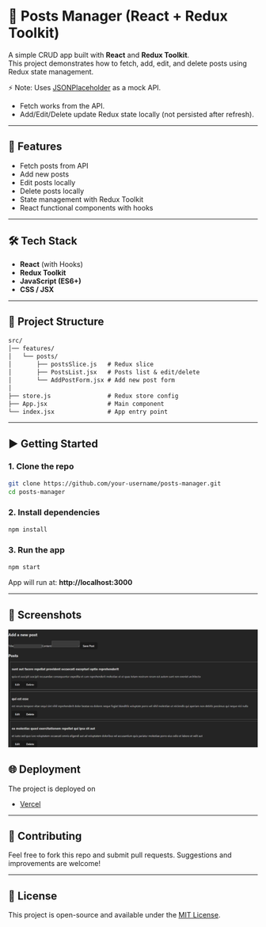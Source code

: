 # 📌 Posts Manager (React + Redux Toolkit)

A simple CRUD app built with **React** and **Redux Toolkit**.  
This project demonstrates how to fetch, add, edit, and delete posts using Redux state management.  

⚡ Note: Uses [JSONPlaceholder](https://jsonplaceholder.typicode.com/) as a mock API.  
- Fetch works from the API.  
- Add/Edit/Delete update Redux state locally (not persisted after refresh).  

---

## 🚀 Features
- Fetch posts from API
- Add new posts
- Edit posts locally
- Delete posts locally
- State management with Redux Toolkit
- React functional components with hooks

---

## 🛠️ Tech Stack
- **React** (with Hooks)
- **Redux Toolkit**
- **JavaScript (ES6+)**
- **CSS / JSX**

---

## 📂 Project Structure
```
src/
│── features/
│   └── posts/
│       ├── postsSlice.js   # Redux slice
│       ├── PostsList.jsx   # Posts list & edit/delete
│       └── AddPostForm.jsx # Add new post form
│
├── store.js                # Redux store config
├── App.jsx                 # Main component
└── index.jsx               # App entry point
```

---

## ▶️ Getting Started

### 1. Clone the repo
```bash
git clone https://github.com/your-username/posts-manager.git
cd posts-manager
```

### 2. Install dependencies
```bash
npm install
```

### 3. Run the app
```bash
npm start
```

App will run at: **http://localhost:3000**

---

## 📸 Screenshots

![SCREENSHOT OF THE APP](<Screenshot 2025-08-26 170039.png>)

## 🌐 Deployment
The project is deployed on 
- [Vercel](https://posts-manager-rose.vercel.app/)

---

## 🤝 Contributing
Feel free to fork this repo and submit pull requests. Suggestions and improvements are welcome!

---

## 📜 License
This project is open-source and available under the [MIT License](LICENSE).
